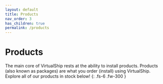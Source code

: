 ```yaml
---
layout: default
title: Products
nav_order: 3
has_children: true
permalink: /products
---
```


# Products

The main core of VirtualShip rests at the ability to install products. Products (also known as packages) are what you order (install) using VirtualShip. Explore all of our products in stock below!
{: .fs-6 .fw-300 }
